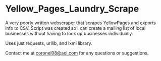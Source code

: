 # Yellow_Pages_Laundry_Scrape
A very poorly written webscraper that scrapes YellowPages and exports info to CSV.
Script was created so I can create a mailing list of local businesses without having to look up businesses individually. 

Uses just requests, urllib, and lxml library. 

Contact me at coronel08@aol.com for any questions or suggestions.


